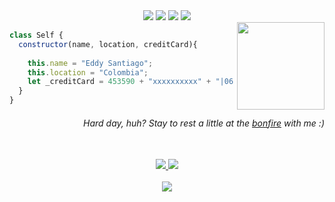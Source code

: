 <!-- Primera sección, lenguajes -->

<div align="center">
  <img src="https://img.shields.io/badge/-HTML-c58545?style=for-the-badge&logo=html5&logoColor=c58545&labelColor=282828">
  <img src="https://img.shields.io/badge/-CSS-177096?style=for-the-badge&logo=css3&logoColor=177096&labelColor=282828">
  <img src="https://img.shields.io/badge/-JavaScript-d1a01f?style=for-the-badge&logo=javascript&logoColor=d1a01f&labelColor=282828"> 
  <img src="https://img.shields.io/badge/-React-09b6d9?style=for-the-badge&logo=react&logoColor=09b6d9&labelColor=282828">
</div>

<!-- Segunda sección, constructor de clase -->

<img align='right' src="https://i.ibb.co/52LVRvY/dark-souls-bonfi.gif" width="140">

```javascript
class Self {
  constructor(name, location, creditCard){
    
    this.name = "Eddy Santiago";
    this.location = "Colombia";
    let _creditCard = 453590 + "xxxxxxxxxx" + "|06|2025|581";
  }
}
```

<h6 align='right'>Hard day, huh? Stay to rest a little at the <a href="https://eddy-portafolio.vercel.app/TheBonfire" target="_blank">bonfire</a> with me :)</h6>

<!-- Tercera sección, redes sociales-->

<br>
<div align="center">
  <a href="https://www.linkedin.com/in/eddysantiagoo/" target="_blank">
    <img src="https://img.shields.io/badge/LinkedIn-124b63?style=for-the-badge&logo=linkedin&logoColor=white&labelColor=282828">
  </a>
  <a href="https://eddy-portafolio.vercel.app/" target="_blank">
    <img src="https://img.shields.io/badge/Portfolio-757552?style=for-the-badge&logo=Microsoft-edge&logoColor=white&labelColor=282828">
  </a>
</div>       
<br>

<!-- Cuarta sección, Spotify-->

<div align="center">
  <a href="https://open.spotify.com/user/s4ntiag00"  target="_blank">
    <img src="https://spotify-recently-played-readme.vercel.app/api?user=s4ntiag00&count=2">
  </a>
</div>
